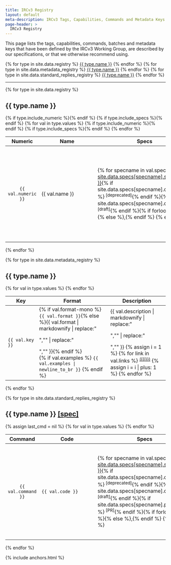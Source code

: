 ```yaml
---
title: IRCv3 Registry
layout: default
meta-description: IRCv3 Tags, Capabilities, Commands and Metadata Keys.
page-header: >
  IRCv3 Registry
---
```


This page lists the tags, capabilities, commands, batches and metadata keys that have been defined by the IRCv3 Working Group, are described by our specifications, or that we otherwise recommend using.

<div class="irc-sw-list flexy-list" style="max-width: 60rem;">
{% for type in site.data.registry %}
<a href="#{{ type.name | slugify }}">{{ type.name }}</a>
{% endfor %}
{% for type in site.data.metadata_registry %}
<a href="#{{ type.name | slugify }}">{{ type.name }}</a>
{% endfor %}
{% for type in site.data.standard_replies_registry %}
<a href="#{{ type.name | slugify }}">{{ type.name }}</a>
{% endfor %}
</div>

<hr>

{% for type in site.data.registry %}
<h2 id="{{ type.name | slugify }}">{{ type.name }}</h2>
<table>
  <thead>
    <tr>
      {% if type.include_numeric %}<th style="text-align: center">Numeric</th>{% endif %}
      <th>Name</th>
      {% if type.include_specs %}<th>Specs</th>{% endif %}
      <th>Description</th>
    </tr>
  </thead>
  <tbody>
    {% for val in type.values %}
    <tr>
      {% if type.include_numeric %}<td style="min-width: 5rem; text-align: center">
        <code>{{ val.numeric }}</code>
      </td>{% endif %}
      <td style="min-width: 10rem"{% if type.nomono %}{% else %} class="mono"{% endif %}>{{ val.name }}</td>
      {% if type.include_specs %}<td style="min-width: 13rem">
        {% for specname in val.specs %}
          <a class="{% if site.data.specs[specname].deprecated %}deprecated{% endif %} {% if site.data.specs[specname].draft %}draft{% endif %}" title="{{ site.data.specs[specname].name }}" href="{% if site.data.specs[specname].full-url %}{{ site.data.specs[specname].full-url }}{% else %}{{ site.baseurl }}/specs{{ site.data.specs[specname].url }}{% endif %}">{{ site.data.specs[specname].shortname }}</a>{% if site.data.specs[specname].deprecated %}<sup> [deprecated]</sup>{% endif %}{% if site.data.specs[specname].draft %}<sup> [draft]</sup>{% endif %}{% if forloop.last %}{% else %},{% endif %}
        {% endfor %}
      </td>{% endif %}
      <td>
        {{ val.description | markdownify | replace:"<p>","" | replace:"</p>","" }}
        {% assign i = 1 %}
        {% for link in val.links %}
          <sup><a href="{{ site.baseurl }}{{ link }}">({{i}})</a></sup>
          {% assign i = i | plus: 1 %}
        {% endfor %}
      </td>
    </tr>
    {% endfor %}
  </tbody>
</table>
{% endfor %}

{% for type in site.data.metadata_registry %}
<h2 id="{{ type.name | slugify }}">{{ type.name }}</h2>
<table class="fullwidth">
  <thead>
    <tr>
      <th style="text-align: center">Key</th>
      <th>Format</th>
      <th>Description</th>
    </tr>
  </thead>
  <tbody>
    {% for val in type.values %}
    <tr>
      <td style="min-width: 5rem; white-space: nowrap">
        <code>{{ val.key }}</code>
      </td>
      <td style="min-width: 10rem">
        {% if val.format-mono %}<code>{{ val.format }}</code>{% else %}{{ val.format | markdownify | replace:"<p>","" | replace:"</p>","" }}{% endif %}
        <br>
        {% if val.examples %}
        <code class="examples">{{ val.examples | newline_to_br }}</code>
        {% endif %}
      </td>
      <td>
        {{ val.description | markdownify | replace:"<p>","" | replace:"</p>","" }}
        {% assign i = 1 %}
        {% for link in val.links %}
          <sup><a href="{{ site.baseurl }}{{ link }}">({{i}})</a></sup>
          {% assign i = i | plus: 1 %}
        {% endfor %}
      </td>
    </tr>
    {% endfor %}
  </tbody>
</table>
{% endfor %}

{% for type in site.data.standard_replies_registry %}
<h2 id="{{ type.name | slugify }}">{{ type.name }} <a href="{{ site.baseurl }}/specs/extensions/standard-replies.html">[spec]</a></h2>
<table class="fullwidth">
  <thead>
    <tr>
      <th style="text-align: center">Command</th>
      <th>Code</th>
      <th>Specs</th>
      <th>Description</th>
    </tr>
  </thead>
  <tbody>
    {% assign last_cmd = nil %}
    {% for val in type.values %}
    <tr {% if last_cmd == val.command %}{% else %}{% assign last_cmd = val.command %}class="newblock"{% endif %}>
      <td style="min-width: 5rem; text-align: center" {% if val.command == "*" %}title="Returned generally, not from a specific command"{% elsif val.command %}title="Returned from the {{ val.command }} command"{% else %}title="May be returned generally or from a specific command"{% endif %}>
        <code>{{ val.command }}</code>
      </td>
      <td style="min-width: 10rem">
        <code>{{ val.code }}</code>
      </td>
      <td>
        {% for specname in val.specs %}
          <a class="{% if site.data.specs[specname].deprecated %}deprecated{% endif %} {% if site.data.specs[specname].draft %}draft{% endif %} {% if site.data.specs[specname].proposed %}proposed{% endif %}" title="{{ site.data.specs[specname].name }}" href="{% if site.data.specs[specname].full-url %}{{ site.data.specs[specname].full-url }}{% else %}{{ site.baseurl }}/specs{{ site.data.specs[specname].url }}{% endif %}">{{ site.data.specs[specname].shortname }}</a>{% if site.data.specs[specname].deprecated %}<sup> [deprecated]</sup>{% endif %}{% if site.data.specs[specname].draft %}<sup> [draft]</sup>{% endif %}{% if site.data.specs[specname].proposed %}<sup> [PR]</sup>{% endif %}{% if forloop.last %}{% else %},{% endif %}
        {% endfor %}
      </td>
      <td>
        {{ val.description | markdownify | replace:"<p>","" | replace:"</p>","" }}
        {% assign i = 1 %}
        {% for link in val.links %}
          <sup><a href="{{ site.baseurl }}{{ link }}">({{i}})</a></sup>
          {% assign i = i | plus: 1 %}
        {% endfor %}
      </td>
    </tr>
    {% endfor %}
  </tbody>
</table>
{% endfor %}

{% include anchors.html %}
